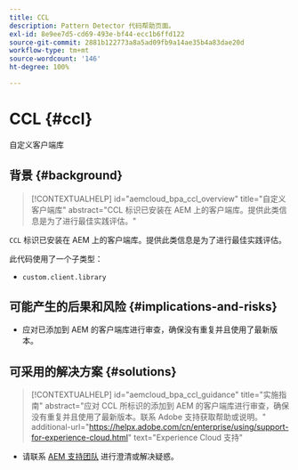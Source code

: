 ```yaml
---
title: CCL
description: Pattern Detector 代码帮助页面。
exl-id: 8e9ee7d5-cd69-493e-bf44-ecc1b6ffd122
source-git-commit: 2881b122773a8a5ad09fb9a14ae35b4a83dae20d
workflow-type: tm+mt
source-wordcount: '146'
ht-degree: 100%

---
```


# CCL {#ccl}

自定义客户端库

## 背景 {#background}

>[!CONTEXTUALHELP]
>id="aemcloud_bpa_ccl_overview"
>title="自定义客户端库"
>abstract="CCL 标识已安装在 AEM 上的客户端库。提供此类信息是为了进行最佳实践评估。"

`CCL` 标识已安装在 AEM 上的客户端库。提供此类信息是为了进行最佳实践评估。

此代码使用了一个子类型：

* `custom.client.library`

## 可能产生的后果和风险 {#implications-and-risks}

* 应对已添加到 AEM 的客户端库进行审查，确保没有重复并且使用了最新版本。

## 可采用的解决方案 {#solutions}

>[!CONTEXTUALHELP]
>id="aemcloud_bpa_ccl_guidance"
>title="实施指南"
>abstract="应对 CCL 所标识的添加到 AEM 的客户端库进行审查，确保没有重复并且使用了最新版本。联系 Adobe 支持获取帮助或说明。"
>additional-url="https://helpx.adobe.com/cn/enterprise/using/support-for-experience-cloud.html" text="Experience Cloud 支持"

* 请联系 [AEM 支持团队](https://helpx.adobe.com/cn/enterprise/using/support-for-experience-cloud.html) 进行澄清或解决疑惑。
